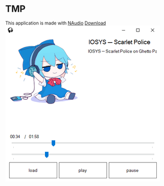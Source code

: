 # TMP
This application is made with [NAudio](https://github.com/naudio/NAudio)
[Download](https://drive.google.com/drive/folders/1mIyqS5k-nsr7ysP2APonivqoRa7EXqme?usp=drive_link)
![image](Screenshot_2025_06_08-2.png)
